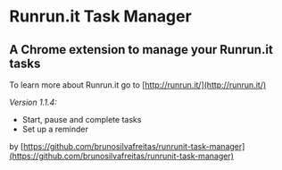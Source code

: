 # Runrun.it Task Manager
## A Chrome extension to manage your Runrun.it tasks

To learn more about Runrun.it go to [http://runrun.it/](http://runrun.it/)

*Version 1.1.4:*

* Start, pause and complete tasks
* Set up a reminder

by [https://github.com/brunosilvafreitas/runrunit-task-manager](https://github.com/brunosilvafreitas/runrunit-task-manager)